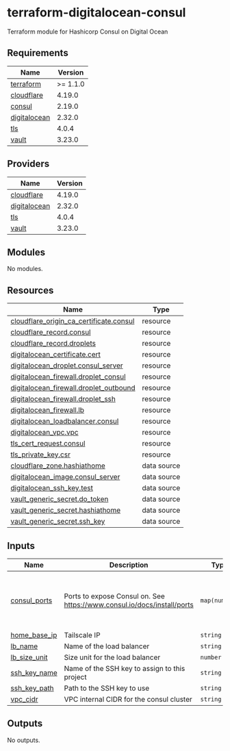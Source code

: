 # terraform-digitalocean-consul
Terraform module for Hashicorp Consul on Digital Ocean

<!-- BEGIN_TF_DOCS -->
## Requirements

| Name | Version |
|------|---------|
| <a name="requirement_terraform"></a> [terraform](#requirement\_terraform) | >= 1.1.0 |
| <a name="requirement_cloudflare"></a> [cloudflare](#requirement\_cloudflare) | 4.19.0 |
| <a name="requirement_consul"></a> [consul](#requirement\_consul) | 2.19.0 |
| <a name="requirement_digitalocean"></a> [digitalocean](#requirement\_digitalocean) | 2.32.0 |
| <a name="requirement_tls"></a> [tls](#requirement\_tls) | 4.0.4 |
| <a name="requirement_vault"></a> [vault](#requirement\_vault) | 3.23.0 |

## Providers

| Name | Version |
|------|---------|
| <a name="provider_cloudflare"></a> [cloudflare](#provider\_cloudflare) | 4.19.0 |
| <a name="provider_digitalocean"></a> [digitalocean](#provider\_digitalocean) | 2.32.0 |
| <a name="provider_tls"></a> [tls](#provider\_tls) | 4.0.4 |
| <a name="provider_vault"></a> [vault](#provider\_vault) | 3.23.0 |

## Modules

No modules.

## Resources

| Name | Type |
|------|------|
| [cloudflare_origin_ca_certificate.consul](https://registry.terraform.io/providers/cloudflare/cloudflare/4.19.0/docs/resources/origin_ca_certificate) | resource |
| [cloudflare_record.consul](https://registry.terraform.io/providers/cloudflare/cloudflare/4.19.0/docs/resources/record) | resource |
| [cloudflare_record.droplets](https://registry.terraform.io/providers/cloudflare/cloudflare/4.19.0/docs/resources/record) | resource |
| [digitalocean_certificate.cert](https://registry.terraform.io/providers/digitalocean/digitalocean/2.32.0/docs/resources/certificate) | resource |
| [digitalocean_droplet.consul_server](https://registry.terraform.io/providers/digitalocean/digitalocean/2.32.0/docs/resources/droplet) | resource |
| [digitalocean_firewall.droplet_consul](https://registry.terraform.io/providers/digitalocean/digitalocean/2.32.0/docs/resources/firewall) | resource |
| [digitalocean_firewall.droplet_outbound](https://registry.terraform.io/providers/digitalocean/digitalocean/2.32.0/docs/resources/firewall) | resource |
| [digitalocean_firewall.droplet_ssh](https://registry.terraform.io/providers/digitalocean/digitalocean/2.32.0/docs/resources/firewall) | resource |
| [digitalocean_firewall.lb](https://registry.terraform.io/providers/digitalocean/digitalocean/2.32.0/docs/resources/firewall) | resource |
| [digitalocean_loadbalancer.consul](https://registry.terraform.io/providers/digitalocean/digitalocean/2.32.0/docs/resources/loadbalancer) | resource |
| [digitalocean_vpc.vpc](https://registry.terraform.io/providers/digitalocean/digitalocean/2.32.0/docs/resources/vpc) | resource |
| [tls_cert_request.consul](https://registry.terraform.io/providers/hashicorp/tls/4.0.4/docs/resources/cert_request) | resource |
| [tls_private_key.csr](https://registry.terraform.io/providers/hashicorp/tls/4.0.4/docs/resources/private_key) | resource |
| [cloudflare_zone.hashiathome](https://registry.terraform.io/providers/cloudflare/cloudflare/4.19.0/docs/data-sources/zone) | data source |
| [digitalocean_image.consul_server](https://registry.terraform.io/providers/digitalocean/digitalocean/2.32.0/docs/data-sources/image) | data source |
| [digitalocean_ssh_key.test](https://registry.terraform.io/providers/digitalocean/digitalocean/2.32.0/docs/data-sources/ssh_key) | data source |
| [vault_generic_secret.do_token](https://registry.terraform.io/providers/hashicorp/vault/3.23.0/docs/data-sources/generic_secret) | data source |
| [vault_generic_secret.hashiathome](https://registry.terraform.io/providers/hashicorp/vault/3.23.0/docs/data-sources/generic_secret) | data source |
| [vault_generic_secret.ssh_key](https://registry.terraform.io/providers/hashicorp/vault/3.23.0/docs/data-sources/generic_secret) | data source |

## Inputs

| Name | Description | Type | Default | Required |
|------|-------------|------|---------|:--------:|
| <a name="input_consul_ports"></a> [consul\_ports](#input\_consul\_ports) | Ports to expose Consul on. See https://www.consul.io/docs/install/ports | `map(number)` | <pre>{<br>  "dns": 8600,<br>  "http": 8500,<br>  "serf-lan": 8301,<br>  "server": 8300<br>}</pre> | no |
| <a name="input_home_base_ip"></a> [home\_base\_ip](#input\_home\_base\_ip) | Tailscale IP | `string` | n/a | yes |
| <a name="input_lb_name"></a> [lb\_name](#input\_lb\_name) | Name of the load balancer | `string` | `"consul-lb"` | no |
| <a name="input_lb_size_unit"></a> [lb\_size\_unit](#input\_lb\_size\_unit) | Size unit for the load balancer | `number` | `1` | no |
| <a name="input_ssh_key_name"></a> [ssh\_key\_name](#input\_ssh\_key\_name) | Name of the SSH key to assign to this project | `string` | `"consul-key"` | no |
| <a name="input_ssh_key_path"></a> [ssh\_key\_path](#input\_ssh\_key\_path) | Path to the SSH key to use | `string` | `"~/.ssh/dokey.pub"` | no |
| <a name="input_vpc_cidr"></a> [vpc\_cidr](#input\_vpc\_cidr) | VPC internal CIDR for the consul cluster | `string` | `"10.10.20.0/24"` | no |

## Outputs

No outputs.
<!-- END_TF_DOCS -->